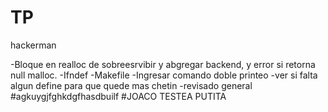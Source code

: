 # TP
hackerman

-Bloque en realloc de sobreesrvibir y abgregar backend, y error si retorna null malloc.
-Ifndef
-Makefile
-Ingresar comando doble printeo
-ver si falta algun define para que quede mas chetin
-revisado general
#agkuygjfghkdgfhasdbuilf
#JOACO TESTEA PUTITA
